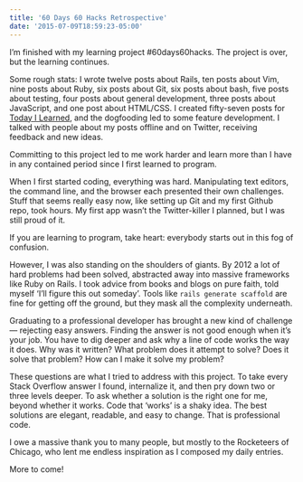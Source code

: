 ```yaml
---
title: '60 Days 60 Hacks Retrospective'
date: '2015-07-09T18:59:23-05:00'
---
```


I’m finished with my learning project #60days60hacks. The project is over, but
the learning continues.

Some rough stats: I wrote twelve posts about Rails, ten posts about Vim, nine
posts about Ruby, six posts about Git, six posts about bash, five posts about
testing, four posts about general development, three posts about JavaScript,
and one post about HTML/CSS. I created fifty-seven posts for [Today I
Learned](http://til.hashrocket.com), and the dogfooding led to some feature
development. I talked with people about my posts offline and on Twitter,
receiving feedback and new ideas.

Committing to this project led to me work harder and learn more than I have in
any contained period since I first learned to program.

When I first started coding, everything was hard. Manipulating text editors,
the command line, and the browser each presented their own challenges. Stuff
that seems really easy now, like setting up Git and my first Github repo, took
hours. My first app wasn’t the Twitter-killer I planned, but I was still proud
of it.

If you are learning to program, take heart: everybody starts out in this fog of
confusion.

However, I was also standing on the shoulders of giants. By 2012 a lot of hard
problems had been solved, abstracted away into massive frameworks like Ruby on
Rails. I took advice from books and blogs on pure faith, told myself ‘I’ll
figure this out someday’. Tools like `rails generate scaffold` are fine for
getting off the ground, but they mask all the complexity underneath.

Graduating to a professional developer has brought a new kind of challenge—
rejecting easy answers. Finding the answer is not good enough when it’s your
job. You have to dig deeper and ask why a line of code works the way it does.
Why was it written? What problem does it attempt to solve? Does it solve that
problem? How can I make it solve my problem?

These questions are what I tried to address with this project. To take every
Stack Overflow answer I found, internalize it, and then pry down two or three
levels deeper. To ask whether a solution is the right one for me, beyond
whether it works. Code that ‘works’ is a shaky idea. The best solutions are
elegant, readable, and easy to change. That is professional code.

I owe a massive thank you to many people, but mostly to the Rocketeers of
Chicago, who lent me endless inspiration as I composed my daily entries.

More to come!
